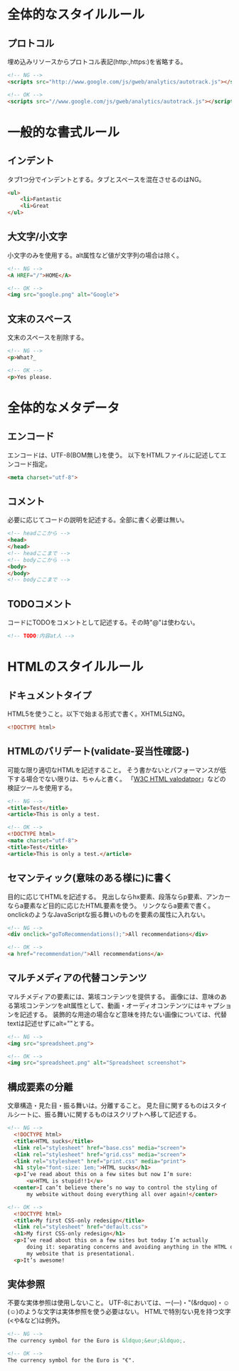 # 全体的なスタイルルール

## プロトコル
埋め込みリソースからプロトコル表記(http:,https:)を省略する。
```html
<!-- NG -->
<scripts src="http://www.google.com/js/gweb/analytics/autotrack.js"></scripts>

<!-- OK -->
<scripts src="//www.google.com/js/gweb/analytics/autotrack.js"></scripts>
```

# 一般的な書式ルール
## インデント
タブ1つ分でインデントとする。タブとスペースを混在させるのはNG。
```html
<ul>
    <li>Fantastic
    <li>Great
</ul>
```

## 大文字/小文字
小文字のみを使用する。alt属性など値が文字列の場合は除く。
```html
<!-- NG -->
<A HREF="/">HOME</A>

<!-- OK -->
<img src="google.png" alt="Google">
```

## 文末のスペース
文末のスペースを削除する。
```html
<!-- NG -->
<p>What?_

<!-- OK -->
<p>Yes please.
```

# 全体的なメタデータ
## エンコード
エンコードは、UTF-8(BOM無し)を使う。
以下をHTMLファイルに記述してエンコード指定。
```html
<meta charset="utf-8">
```

## コメント
必要に応じてコードの説明を記述する。全部に書く必要は無い。
```html
<!-- headここから -->
<head>
</head>
<!-- headここまで -->
<!-- bodyここから -->
<body>
</body>
<!-- bodyここまで -->
```
## TODOコメント
コードにTODOをコメントとして記述する。その時"@"は使わない。
```html
<!-- TODO:内容at人 -->
```

# HTMLのスタイルルール
## ドキュメントタイプ
HTML5を使うこと。以下で始まる形式で書く。XHTML5はNG。
```html
<!DOCTYPE html>
```

## HTMLのバリデート(validate-妥当性確認-)
可能な限り適切なHTMLを記述すること。
そう書かないとパフォーマンスが低下する場合でない限りは、ちゃんと書く。
「[W3C HTML valodatpor](https://validator.w3.org)」などの検証ツールを使用する。
```html
<!-- NG -->
<title>Test</title>
<article>This is only a test.

<!-- OK -->
<!DOCTYPE html>
<mate charset="utf-8">
<title>Test</title>
<article>This is only a test.</article>
```
## セマンティック(意味のある様に)に書く
目的に応じてHTMLを記述する。
見出しならhx要素、段落ならp要素、アンカーならa要素など目的に応じたHTML要素を使う。
リンクならa要素で書く。onclickのようなJavaScriptな振る舞いのものを要素の属性に入れない。
```html
<!-- NG -->
<div onclick="goToRecommendations();">All recommendations</div>

<!-- OK -->
<a href="recommendation/">All recommendations</a>
```

## マルチメディアの代替コンテンツ
マルチメディアの要素には、第垓コンテンツを提供する。
画像には、意味のある第垓コンテンツをalt属性として、動画・オーディオコンテンツにはキャプションを記述する。
装飾的な用途の場合など意味を持たない画像については、代替textは記述せずにalt=""とする。
```html
<!-- NG -->
<img src="spreadsheet.png">

<!-- OK -->
<img src="spreadsheet.png" alt="Spreadsheet screenshot">
```
## 構成要素の分離
文章構造・見た目・振る舞いは。分離すること。
見た目に関するものはスタイルシートに、振る舞いに関するものはスクリプトへ移して記述する。
```html
<!-- NG -->
  <!DOCTYPE html>
  <title>HTML sucks</title>
  <link rel="stylesheet" href="base.css" media="screen">
  <link rel="stylesheet" href="grid.css" media="screen">
  <link rel="stylesheet" href="print.css" media="print">
  <h1 style="font-size: 1em;">HTML sucks</h1>
  <p>I’ve read about this on a few sites but now I’m sure:
      <u>HTML is stupid!!1</u>
  <center>I can’t believe there’s no way to control the styling of
      my website without doing everything all over again!</center>

<!-- OK -->
  <!DOCTYPE html>
  <title>My first CSS-only redesign</title>
  <link rel="stylesheet" href="default.css">
  <h1>My first CSS-only redesign</h1>
  <p>I’ve read about this on a few sites but today I’m actually
      doing it: separating concerns and avoiding anything in the HTML of
      my website that is presentational.
  <p>It’s awesome!
```
## 実体参照
不要な実体参照は使用しないこと。
UTF-8においては、ー(&mdash;)・"(&rdquo)・☺(&#x263a;)のような文字は実体参照を使う必要はない。
HTMLで特別ない見を持つ文字(<や&など)は例外。
```html
<!-- NG -->
The currency symbol for the Euro is &ldquo;&eur;&ldquo;.

<!-- OK -->
The currency symbol for the Euro is "€".
```
